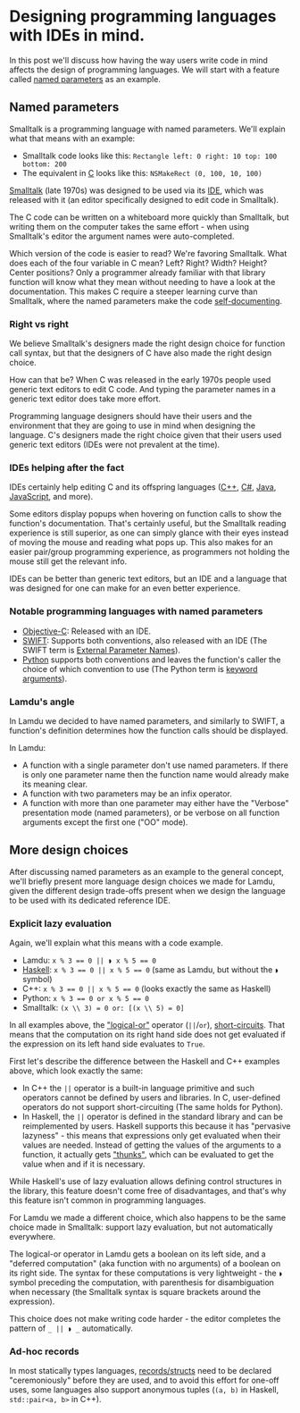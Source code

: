 # Designing programming languages with IDEs in mind.

In this post we'll discuss how having the way users write code in mind affects
the design of programming languages. We will start with a feature called
[named parameters]((https://en.wikipedia.org/wiki/Named_parameter))
as an example.

## Named parameters

Smalltalk is a programming language with named parameters.
We'll explain what that means with an example:

* Smalltalk code looks like this:
  `Rectangle left: 0 right: 10 top: 100 bottom: 200`
* The equivalent in
  [C](https://en.wikipedia.org/wiki/C_\(programming_language\))
  looks like this:
  `NSMakeRect (0, 100, 10, 100)`

[Smalltalk](https://en.wikipedia.org/wiki/Smalltalk)
(late 1970s) was designed to be used via its
[IDE](https://en.wikipedia.org/wiki/Integrated_development_environment),
which was released with it
(an editor specifically designed to edit code in Smalltalk).

The C code can be written on a whiteboard more quickly than Smalltalk,
but writing them on the computer takes the same effort -
when using Smalltalk's editor the argument names were auto-completed.

Which version of the code is easier to read? We're favoring Smalltalk.
What does each of the four variable in C mean?
Left? Right? Width? Height? Center positions?
Only a programmer already familiar with that library function
will know what they mean without needing to have a look at the documentation.
This makes C require a steeper learning curve than Smalltalk,
where the named parameters make the code
[self-documenting](https://en.wikipedia.org/wiki/Self-documenting).

### Right vs right

We believe Smalltalk's designers made
the right design choice for function call syntax,
but that the designers of C have also made the right design choice.

How can that be?
When C was released in the early 1970s people used
generic text editors to edit C code.
And typing the parameter names in a generic text editor does take more effort.

Programming language designers should have their users and the environment
that they are going to use in mind when designing the language.
C's designers made the right choice
given that their users used generic text editors
(IDEs were not prevalent at the time).

### IDEs helping after the fact

IDEs certainly help editing C and its offspring languages
([C++](https://en.wikipedia.org/wiki/C%2B%2B),
[C#](https://en.wikipedia.org/wiki/C_Sharp_\(programming_language\)),
[Java](https://en.wikipedia.org/wiki/Java_\(programming_language\)),
[JavaScript](https://en.wikipedia.org/wiki/JavaScript),
and more).

Some editors display popups when hovering on function calls
to show the function's documentation.
That's certainly useful, but the Smalltalk reading experience
is still superior, as one can simply glance with their eyes instead of moving
the mouse and reading what pops up.
This also makes for an easier pair/group programming experience,
as programmers not holding the mouse still get the relevant info.

IDEs can be better than generic text editors,
but an IDE and a language that was designed for one
can make for an even better experience.

### Notable programming languages with named parameters

* [Objective-C](https://en.wikipedia.org/wiki/Objective-C):
  Released with an IDE.
* [SWIFT](https://en.wikipedia.org/wiki/Swift_\(programming_language\)):
  Supports both conventions, also released with an IDE
  (The SWIFT term is
  [External Parameter Names](https://developer.apple.com/library/ios/documentation/Swift/Conceptual/Swift_Programming_Language/Functions.html#//apple_ref/doc/uid/TP40014097-CH10-ID167)).
* [Python](https://www.python.org) supports both conventions and leaves the
  function's caller the choice of which convention to use
  (The Python term is
  [keyword arguments](https://docs.python.org/3.5/glossary.html#term-argument)).

### Lamdu's angle

In Lamdu we decided to have named parameters, and similarly to SWIFT,
a function's definition determines how the function calls should be displayed.

In Lamdu:

* A function with a single parameter don't use named parameters.
  If there is only one parameter name then
  the function name would already make its meaning clear.
* A function with two parameters may be an infix operator.
* A function with more than one parameter may either have the
  "Verbose" presentation mode (named parameters),
  or be verbose on all function arguments except the first one ("OO" mode).

## More design choices

After discussing named parameters as an example to the general concept,
we'll briefly present more language design choices we made for Lamdu,
given the different design trade-offs present when we design the language to
be used with its dedicated reference IDE.

### Explicit lazy evaluation

Again, we'll explain what this means with a code example.

* Lamdu: `x % 3 == 0 || ◗ x % 5 == 0`
* [Haskell](https://www.haskell.org):
  `x % 3 == 0 || x % 5 == 0` (same as Lamdu, but without the `◗` symbol)
* C++: `x % 3 == 0 || x % 5 == 0` (looks exactly the same as Haskell)
* Python: `x % 3 == 0 or x % 5 == 0`
* Smalltalk: ``(x \\ 3) = 0 or: [(x \\ 5) = 0]``

In all examples above, the
["logical-or"](https://en.wikipedia.org/wiki/Logical_disjunction)
operator (`||`/`or`),
[short-circuits](https://en.wikipedia.org/wiki/Short-circuit_evaluation).
That means that the computation on its right hand side does not get evaluated
if the expression on its left hand side evaluates to `True`.

First let's describe the difference between the Haskell and C++ examples above,
which look exactly the same:
* In C++ the `||` operator is a built-in language primitive
  and such operators cannot be defined by users and libraries.
  In C, user-defined operators do not support short-circuiting
  (The same holds for Python).
* In Haskell, the `||` operator is defined in the standard library and can be
  reimplemented by users. Haskell supports this because it has
  "pervasive lazyness" - this means that expressions only get evaluated
  when their values are needed.
  Instead of getting the values of the arguments to a function, it actually
  gets ["thunks"](https://en.wikipedia.org/wiki/Thunk),
  which can be evaluated to get the value when and if it is necessary.

While Haskell's use of lazy evaluation allows
defining control structures in the library,
this feature doesn't come free of disadvantages,
and that's why this feature isn't common in programming languages.

For Lamdu we made a different choice, which also happens to be the same choice
made in Smalltalk: support lazy evaluation, but not automatically everywhere.

The logical-or operator in Lamdu gets a boolean on its left side, and a
"deferred computation" (aka function with no arguments)
of a boolean on its right side.
The syntax for these computations is very lightweight -
the `◗` symbol preceding the computation,
with parenthesis for disambiguation when necessary
(the Smalltalk syntax is square brackets around the expression).

This choice does not make writing code harder -
the editor completes the pattern of `_ || ◗ _` automatically.

### Ad-hoc records

In most statically types languages,
[records/structs](https://en.wikipedia.org/wiki/Record_(computer_science))
need to be declared "ceremoniously" before they are used,
and to avoid this effort for one-off uses, some languages also support
anonymous tuples (`(a, b)` in Haskell, `std::pair<a, b>` in C++).
